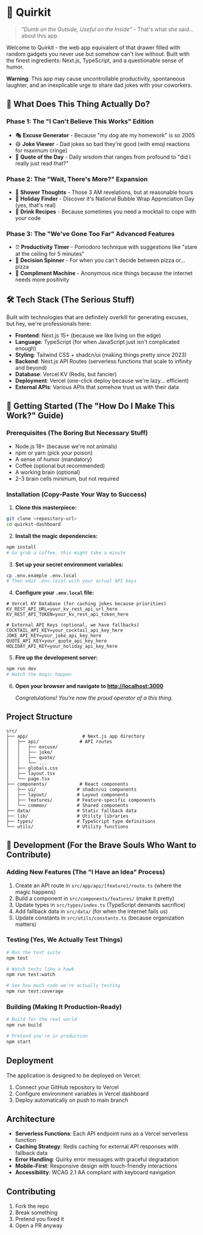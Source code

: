 # 🎪 Quirkit

> *"Dumb on the Outside, Useful on the Inside"* - That's what she said... about this app.

Welcome to Quirkit - the web app equivalent of that drawer filled with random gadgets you never use but somehow can't live without. Built with the finest ingredients: Next.js, TypeScript, and a questionable sense of humor.

**Warning**: This app may cause uncontrollable productivity, spontaneous laughter, and an inexplicable urge to share dad jokes with your coworkers.

## 🎯 What Does This Thing Actually Do?

### Phase 1: The "I Can't Believe This Works" Edition

- 🎭 **Excuse Generator** - Because "my dog ate my homework" is so 2005
- 😄 **Joke Viewer** - Dad jokes so bad they're good (with emoji reactions for maximum cringe)
- 💭 **Quote of the Day** - Daily wisdom that ranges from profound to "did I really just read that?"

### Phase 2: The "Wait, There's More?" Expansion

- 🚿 **Shower Thoughts** - Those 3 AM revelations, but at reasonable hours
- 🎉 **Holiday Finder** - Discover it's National Bubble Wrap Appreciation Day (yes, that's real)
- 🍹 **Drink Recipes** - Because sometimes you need a mocktail to cope with your code

### Phase 3: The "We've Gone Too Far" Advanced Features

- ⏰ **Productivity Timer** - Pomodoro technique with suggestions like "stare at the ceiling for 5 minutes"
- 🎯 **Decision Spinner** - For when you can't decide between pizza or... pizza
- 💝 **Compliment Machine** - Anonymous nice things because the internet needs more positivity

## 🛠️ Tech Stack (The Serious Stuff)

Built with technologies that are definitely overkill for generating excuses, but hey, we're professionals here:

- **Frontend**: Next.js 15+ (because we like living on the edge)
- **Language**: TypeScript (for when JavaScript just isn't complicated enough)
- **Styling**: Tailwind CSS + shadcn/ui (making things pretty since 2023)
- **Backend**: Next.js API Routes (serverless functions that scale to infinity and beyond)
- **Database**: Vercel KV (Redis, but fancier)
- **Deployment**: Vercel (one-click deploy because we're lazy... efficient)
- **External APIs**: Various APIs that somehow trust us with their data

## 🚀 Getting Started (The "How Do I Make This Work?" Guide)

### Prerequisites (The Boring But Necessary Stuff)

- Node.js 18+ (because we're not animals)
- npm or yarn (pick your poison)
- A sense of humor (mandatory)
- Coffee (optional but recommended)
- A working brain (optional)
- 2–3 brain cells minimum, but not required


### Installation (Copy-Paste Your Way to Success)

1. **Clone this masterpiece:**
```bash
git clone <repository-url>
cd quirkit-dashboard
```

2. **Install the magic dependencies:**
```bash
npm install
# Go grab a coffee, this might take a minute
```

3. **Set up your secret environment variables:**
```bash
cp .env.example .env.local
# Then edit .env.local with your actual API keys
```

4. **Configure your `.env.local` file:**
```env
# Vercel KV Database (for caching jokes because priorities)
KV_REST_API_URL=your_kv_rest_api_url_here
KV_REST_API_TOKEN=your_kv_rest_api_token_here

# External API Keys (optional, we have fallbacks)
COCKTAIL_API_KEY=your_cocktail_api_key_here
JOKE_API_KEY=your_joke_api_key_here
QUOTE_API_KEY=your_quote_api_key_here
HOLIDAY_API_KEY=your_holiday_api_key_here
```

5. **Fire up the development server:**
```bash
npm run dev
# Watch the magic happen
```

6. **Open your browser and navigate to [http://localhost:3000](http://localhost:3000)**
   
   *Congratulations! You're now the proud operator of a this thing.*

## Project Structure

```
src/
├── app/                    # Next.js app directory
│   ├── api/               # API routes
│   │   ├── excuse/
│   │   ├── joke/
│   │   ├── quote/
│   │   └── ...
│   ├── globals.css
│   ├── layout.tsx
│   └── page.tsx
├── components/            # React components
│   ├── ui/               # shadcn/ui components
│   ├── layout/           # Layout components
│   ├── features/         # Feature-specific components
│   └── common/           # Shared components
├── data/                 # Static fallback data
├── lib/                  # Utility libraries
├── types/                # TypeScript type definitions
└── utils/                # Utility functions
```

## 🔧 Development (For the Brave Souls Who Want to Contribute)

### Adding New Features (The "I Have an Idea" Process)

1. Create an API route in `src/app/api/[feature]/route.ts` (where the magic happens)
2. Build a component in `src/components/features/` (make it pretty)
3. Update types in `src/types/index.ts` (TypeScript demands sacrifice)
4. Add fallback data in `src/data/` (for when the internet fails us)
5. Update constants in `src/utils/constants.ts` (because organization matters)

### Testing (Yes, We Actually Test Things)

```bash
# Run the test suite
npm test

# Watch tests like a hawk
npm run test:watch

# See how much code we're actually testing
npm run test:coverage
```

### Building (Making It Production-Ready)

```bash
# Build for the real world
npm run build

# Pretend you're in production
npm start
```

## Deployment

The application is designed to be deployed on Vercel:

1. Connect your GitHub repository to Vercel
2. Configure environment variables in Vercel dashboard
3. Deploy automatically on push to main branch

## Architecture

- **Serverless Functions**: Each API endpoint runs as a Vercel serverless function
- **Caching Strategy**: Redis caching for external API responses with fallback data
- **Error Handling**: Quirky error messages with graceful degradation
- **Mobile-First**: Responsive design with touch-friendly interactions
- **Accessibility**: WCAG 2.1 AA compliant with keyboard navigation

## Contributing

1. Fork the repo
2. Break something
3. Pretend you fixed it
4. Open a PR anyway
